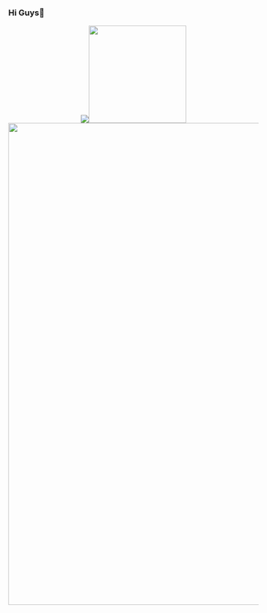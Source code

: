 ### Hi Guys👋
<div align=center>
<img src="https://github-readme-stats.vercel.app/api?username=Zhang-SDU&show_icons=true&theme=dark"><img src="https://github-readme-stats.vercel.app/api/top-langs/?username=Zhang-SDU&theme=dark" height="196">
<img src="https://github-readme-streak-stats.herokuapp.com/?user=Zhang-SDU&theme=dark" width=970>
</div>

<!--
**Zhang-SDU/Zhang-SDU** is a ✨ _special_ ✨ repository because its `README.md` (this file) appears on your GitHub profile.

Here are some ideas to get you started:

- 🔭 I’m currently working on ...
- 🌱 I’m currently learning ...
- 👯 I’m looking to collaborate on ...
- 🤔 I’m looking for help with ...
- 💬 Ask me about ...
- 📫 How to reach me: ...
- 😄 Pronouns: ...
- ⚡ Fun fact: ...
-->
